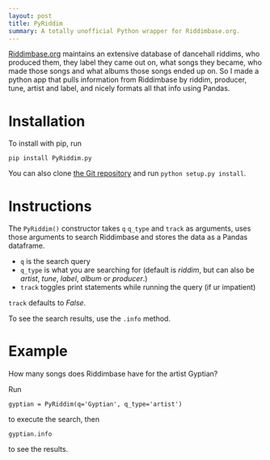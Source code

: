 ```yaml
---
layout: post
title: PyRiddim
summary: A totally unofficial Python wrapper for Riddimbase.org.
---
```

[Riddimbase.org](http://www.riddimbase.org/riddimbase.php) maintains an extensive database of dancehall riddims, who produced them, they label they came out on, what songs they became, who made those songs and what albums those songs ended up on. So I made a python app that pulls information from Riddimbase by riddim, producer, tune, artist and label, and nicely formats all that info using Pandas.

# Installation
To install with pip, run

`pip install PyRiddim.py`

You can also clone [the Git repository](https://github.com/afriedman412/PyRiddim) and run `python setup.py install`.

# Instructions
The `PyRiddim()` constructor takes `q` `q_type` and `track` as arguments, uses those arguments to search Riddimbase and stores the data as a Pandas dataframe.

- `q` is the search query
- `q_type` is what you are searching for (default is *riddim*, but can also be *artist*, *tune*, *label*, *album* or *producer*.)
- `track` toggles print statements while running the query (if ur impatient)

`track` defaults to *False*.

To see the search results, use the `.info` method.

# Example
How many songs does Riddimbase have for the artist Gyptian?

Run

`gyptian = PyRiddim(q='Gyptian', q_type='artist')`

to execute the search, then

`gyptian.info`

to see the results.